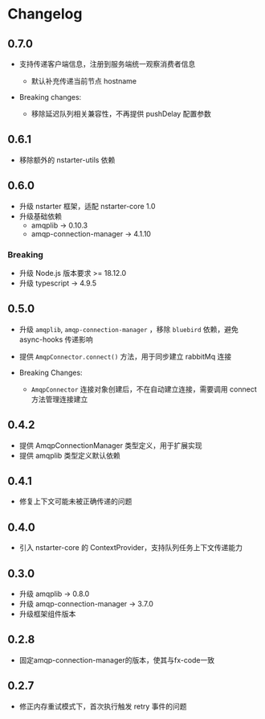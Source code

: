 # Changelog

## 0.7.0

* 支持传递客户端信息，注册到服务端统一观察消费者信息
  * 默认补充传递当前节点 hostname 

* Breaking changes:
  * 移除延迟队列相关兼容性，不再提供 pushDelay 配置参数 


## 0.6.1 

* 移除额外的 nstarter-utils 依赖

## 0.6.0
* 升级 nstarter 框架，适配 nstarter-core 1.0
* 升级基础依赖
  - amqplib -> 0.10.3
  - amqp-connection-manager -> 4.1.10

### Breaking
* 升级 Node.js 版本要求 >= 18.12.0
* 升级 typescript -> 4.9.5

## 0.5.0

* 升级 `amqplib`, `amqp-connection-manager` ，移除 `bluebird` 依赖，避免 async-hooks 传递影响
* 提供 `AmqpConnector.connect()` 方法，用于同步建立 rabbitMq 连接

* Breaking Changes: 
  - `AmqpConnector` 连接对象创建后，不在自动建立连接，需要调用 connect 方法管理连接建立


## 0.4.2

* 提供 AmqpConnectionManager 类型定义，用于扩展实现
* 提供 amqplib 类型定义默认依赖

## 0.4.1

* 修复上下文可能未被正确传递的问题

## 0.4.0

* 引入 nstarter-core 的 ContextProvider，支持队列任务上下文传递能力

## 0.3.0

* 升级 amqplib -> 0.8.0
* 升级 amqp-connection-manager -> 3.7.0
* 升级框架组件版本

## 0.2.8 

* 固定amqp-connection-manager的版本，使其与fx-code一致


## 0.2.7

* 修正内存重试模式下，首次执行触发 retry 事件的问题
